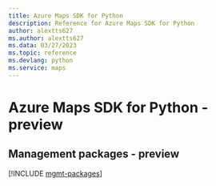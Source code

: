 ```yaml
---
title: Azure Maps SDK for Python
description: Reference for Azure Maps SDK for Python
author: alextts627
ms.author: alextts627
ms.data: 03/27/2023
ms.topic: reference
ms.devlang: python
ms.service: maps
---
```

# Azure Maps SDK for Python - preview

## Management packages - preview
[!INCLUDE [mgmt-packages](maps-mgmt-index.md)]